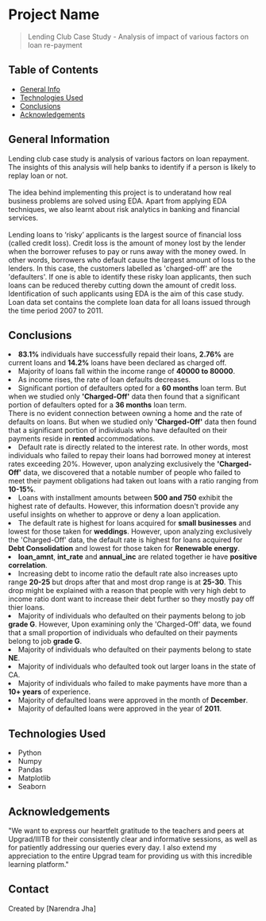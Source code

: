 # Project Name
> Lending Club Case Study - Analysis of impact of various factors on loan re-payment


## Table of Contents
* [General Info](#general-information)
* [Technologies Used](#technologies-used)
* [Conclusions](#conclusions)
* [Acknowledgements](#acknowledgements)

<!-- You can include any other section that is pertinent to your problem -->

## General Information
Lending club case study is analysis of various factors on loan repayment. The insights of this analysis will help banks to identify if a person is likely to replay loan or not.<br /><br />
The idea behind implementing this project is to underatand how real business problems are solved using EDA. Apart from applying EDA techniques, we also learnt about risk analytics in banking and financial services.<br /><br />
Lending loans to ‘risky’ applicants is the largest source of financial loss (called credit loss). Credit loss is the amount of money lost by the lender when the borrower refuses to pay or runs away with the money owed. In other words, borrowers who default cause the largest amount of loss to the lenders. In this case, the customers labelled as 'charged-off' are the 'defaulters'. If one is able to identify these risky loan applicants, then such loans can be reduced thereby cutting down the amount of credit loss. Identification of such applicants using EDA is the aim of this case study.
Loan data set contains the complete loan data for all loans issued through the time period 2007 to 2011.

<!-- You don't have to answer all the questions - just the ones relevant to your project. -->

## Conclusions
<li><strong>83.1%</strong> individuals have successfully repaid their loans, <strong>2.76%</strong> are current loans and <strong>14.2%</strong> loans have been declared as charged off.</li>
<li>Majority of loans fall within the income range of <strong>40000 to 80000</strong>.</li>
<li>As income rises, the rate of loan defaults decreases.</li>
<li>Significant portion of defaulters opted for a <strong>60 months</strong> loan term. But when we studied only <strong>'Charged-Off'</strong> data then found that a significant portion of defaulters opted for a <strong>36 months</strong> loan term.</li
<li>There is no evident connection between owning a home and the rate of defaults on loans. But when we studied only <strong>'Charged-Off'</strong> data then found that a significant portion of individuals who have defaulted on their payments reside in <strong>rented</strong> accommodations.</li>
<li>Default rate is directly related to the interest rate. In other words, most individuals who failed to repay their loans had borrowed money at interest rates exceeding 20%. However, upon analyzing exclusively the <strong>'Charged-Off'</strong> data, we discovered that a notable number of people who failed to meet their payment obligations had taken out loans with a ratio ranging from <strong>10-15%</strong>.</li>
<li>Loans with installment amounts between <strong>500 and 750</strong> exhibit the highest rate of defaults. However, this information doesn't provide any useful insights on whether to approve or deny a loan application.</li>
<li>The default rate is highest for loans acquired for <strong>small businesses</strong> and lowest for those taken for <strong>weddings</strong>. However, upon analyzing exclusively the 'Charged-Off' data, the default rate is highest for loans acquired for <strong>Debt Consolidation</strong> and lowest for those taken for <strong>Renewable energy</strong>.</li>
<li><strong>loan_amnt</strong>, <strong>int_rate</strong> and <strong>annual_inc</strong> are related together ie have <strong>positive correlation</strong>.</li>
<li>Increasing debt to income ratio the default rate also increases upto range <strong>20-25</strong> but drops after that and most drop range is at <strong>25-30</strong>. This drop might be explained with a reason that people with very high debt to income ratio dont want to increase their debt further so they mostly pay off thier loans.</li>
<li>Majority of individuals who defaulted on their payments belong to job <strong>grade G</strong>. However, Upon examining only the 'Charged-Off' data, we found that a small proportion of individuals who defaulted on their payments belong to job <strong>grade G</strong>.</li>
<li>Majority of individuals who defaulted on their payments belong to state <strong>NE</strong>.</li>
<li>Majority of individuals who defaulted took out larger loans in the state of CA.</li>
<li>Majority of individuals who failed to make payments have more than a <strong>10+ years</strong> of experience.</li>
<li>Majority of defaulted loans were approved in the month of <strong>December</strong>.</li>
<li>Majority of defaulted loans were approved in the year of <strong>2011</strong>.</li>

<!-- You don't have to answer all the questions - just the ones relevant to your project. -->


## Technologies Used
<li>Python</li>
<li>Numpy</li>
<li>Pandas</li>
<li>Matplotlib</li>
<li>Seaborn</li>


<!-- As the libraries versions keep on changing, it is recommended to mention the version of library used in this project -->

## Acknowledgements
<p>"We want to express our heartfelt gratitude to the teachers and peers at Upgrad/IIITB for their consistently clear and informative sessions, as well as for patiently addressing our queries every day. I also extend my appreciation to the entire Upgrad team for providing us with this incredible learning platform."</p>


## Contact
Created by [Narendra Jha]

